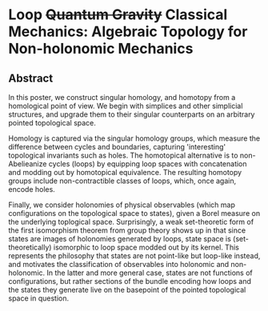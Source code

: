 # Loop ~~Quantum Gravity~~ Classical Mechanics: Algebraic Topology for Non-holonomic Mechanics

## Abstract

In this poster, we construct singular homology, and homotopy from a homological point of view. We begin with simplices and other simplicial structures, and upgrade them to their singular counterparts on an arbitrary pointed topological space. 

Homology is captured via the singular homology groups, which measure the difference between cycles and boundaries, capturing 'interesting' topological invariants such as holes. The homotopical alternative is to non-Abelieanize cycles (loops) by equipping loop spaces with concatenation and modding out by homotopical equivalence. The resulting homotopy groups include non-contractible classes of loops, which, once again, encode holes.

Finally, we consider holonomies of physical observables (which map configurations on the topological space to states), given a Borel measure on the underlying toplogical space. Surprisingly, a weak set-theoretic form of the first isomorphism theorem from group theory shows up in that since states are images of holonomies generated by loops, state space is (set-theoretically) isomorphic to loop space modded out by its kernel. This represents the philosophy that states are not point-like but loop-like instead, and motivates the classification of observables into holonomic and non-holonomic. In the latter and more general case, states are not functions of configurations, but rather sections of the bundle encoding how loops and the states they generate live on the basepoint of the pointed topological space in question.